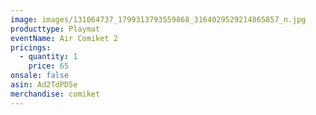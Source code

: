 ```yaml
---
image: images/131064737_1799313793559868_3164029529214865857_n.jpg
producttype: Playmat
eventName: Air Comiket 2
pricings:
  - quantity: 1
    price: 65
onsale: false
asin: Ad2TdPD5e
merchandise: comiket
---
```

